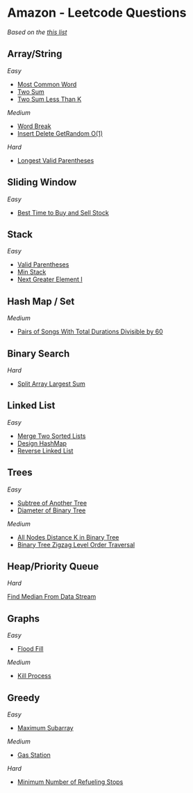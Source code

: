 # Amazon - Leetcode Questions

_Based on the [this list](https://github.com/krishnadey30/LeetCode-Questions-CompanyWise/blob/master/amazon_1year.csv)_

## Array/String

_Easy_

- [Most Common Word](https://github.com/rugvedmhatre/algorithms-practice/blob/main/LeetCode/819-most_common_word.py)
- [Two Sum](https://github.com/rugvedmhatre/algorithms-practice/blob/main/LeetCode/1-two_sum.py)
- [Two Sum Less Than K](https://github.com/rugvedmhatre/algorithms-practice/blob/main/LeetCode/1099-two_sum_less_than_k.py)

_Medium_

- [Word Break](https://github.com/rugvedmhatre/algorithms-practice/blob/main/LeetCode/139-word_break.py)
- [Insert Delete GetRandom O(1)](https://github.com/rugvedmhatre/algorithms-practice/blob/main/LeetCode/380-insert_delete_getrandom_o1.py)

_Hard_

- [Longest Valid Parentheses](https://github.com/rugvedmhatre/algorithms-practice/blob/main/LeetCode/32-longest_valid_parentheses.py)

## Sliding Window

_Easy_

- [Best Time to Buy and Sell Stock](https://github.com/rugvedmhatre/algorithms-practice/blob/main/LeetCode/121-best_time_to_buy_and_sell_stock.py)

## Stack

_Easy_

- [Valid Parentheses](https://github.com/rugvedmhatre/algorithms-practice/blob/main/LeetCode/20-valid_parentheses.py)
- [Min Stack](https://github.com/rugvedmhatre/algorithms-practice/blob/main/LeetCode/155-min_stack.py)
- [Next Greater Element I](https://github.com/rugvedmhatre/algorithms-practice/blob/main/LeetCode/496-next_greater_element_i.py)

## Hash Map / Set

_Medium_

- [Pairs of Songs With Total Durations Divisible by 60](https://github.com/rugvedmhatre/algorithms-practice/blob/main/LeetCode/1010-pairs_of_songs_with_total_durations_divisible_by_60.py)

## Binary Search

_Hard_

- [Split Array Largest Sum](https://github.com/rugvedmhatre/algorithms-practice/blob/main/LeetCode/410-split_array_largest_sum.py)

## Linked List

_Easy_

- [Merge Two Sorted Lists](https://github.com/rugvedmhatre/algorithms-practice/blob/main/LeetCode/21-merge_two_sorted_lists.py)
- [Design HashMap](https://github.com/rugvedmhatre/algorithms-practice/blob/main/LeetCode/706-design_hashmap.py)
- [Reverse Linked List](https://github.com/rugvedmhatre/algorithms-practice/blob/main/LeetCode/206-reverse_linked_list.py)

## Trees

_Easy_

- [Subtree of Another Tree](https://github.com/rugvedmhatre/algorithms-practice/blob/main/LeetCode/572-subtree_of_another_tree.py)
- [Diameter of Binary Tree](https://github.com/rugvedmhatre/algorithms-practice/blob/main/LeetCode/543-diameter_of_binary_tree.py)

_Medium_

- [All Nodes Distance K in Binary Tree](https://github.com/rugvedmhatre/algorithms-practice/blob/main/LeetCode/863-all_nodes_distance_k_in_binary_tree.py)
- [Binary Tree Zigzag Level Order Traversal](https://github.com/rugvedmhatre/algorithms-practice/blob/main/LeetCode/103-binary_tree_zigzag_level_order_traversal.py)

## Heap/Priority Queue

_Hard_

[Find Median From Data Stream](https://github.com/rugvedmhatre/algorithms-practice/blob/main/LeetCode/295-find_median_from_data_stream.py)

## Graphs

_Easy_

- [Flood Fill](https://github.com/rugvedmhatre/algorithms-practice/blob/main/LeetCode/733-flood_fill.py)

_Medium_

- [Kill Process](https://github.com/rugvedmhatre/algorithms-practice/blob/main/LeetCode/582-kill_process.py)

## Greedy

_Easy_

- [Maximum Subarray](https://github.com/rugvedmhatre/algorithms-practice/blob/main/LeetCode/53-maximum_subarray.py)

_Medium_

- [Gas Station](https://github.com/rugvedmhatre/algorithms-practice/blob/main/LeetCode/134-gas_station.py)

_Hard_

- [Minimum Number of Refueling Stops](https://github.com/rugvedmhatre/algorithms-practice/blob/main/LeetCode/871-minimum_number_of_refueling_stops.py)